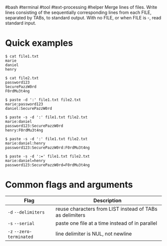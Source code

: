 #bash #terminal #tool #text-processing #helper
Merge lines of files. Write lines consisting of the sequentially corresponding lines from each FILE, separated by TABs, to standard output. With no FILE, or when FILE is -, read standard input.

# Quick examples
```
$ cat file1.txt
marie
daniel
henry

$ cat file2.txt
password123
SecurePazzW0rd
F0rdMu3t4ng

$ paste -d ':' file1.txt file2.txt 
marie:password123
daniel:SecurePazzW0rd

$ paste -s -d ':' file1.txt file2.txt
marie:daniel
password123:SecurePazzW0rd
henry:F0rdMu3t4ng

$ paste -s -d ':' file1.txt file2.txt
marie:daniel:henry
password123:SecurePazzW0rd:F0rdMu3t4ng

$ paste -s -d ':=' file1.txt file2.txt
marie:daniel=henry
password123:SecurePazzW0rd=F0rdMu3t4ng
```
# Common flags and arguments
| Flag                     | Description                                              |
| ------------------------ | -------------------------------------------------------- |
| `-d` `--delimiters`      | reuse characters from LIST instead of TABs as delimiters |
| `-s` `--serial`          | paste one file at a time instead of in parallel          |
| `-z` `--zero-terminated` | line delimiter is NUL, not newline                       |
